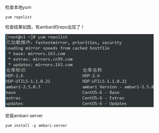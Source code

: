 检查本地yum

```
yum repolist
```

检查结果如图，有ambari的repo出现了！

![](/assets/b2.png)

安装ambari-server

```
yum install -y ambari-server
```



